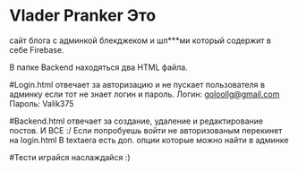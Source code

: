 # Vlader Pranker Это
сайт блога с админкой блекджеком и шл***ми который содержит в себе Firebase.

В папке Backend находяться два HTML файла. 

#Login.html 
отвечает за авторизацию и не пускает пользователя в админку если тот не знает логин и пароль.
Логин: goloollg@gmail.com
Пароль: Valik375

#Backend.html 
отвечает за создание, удаление и редактирование постов. И ВСЕ :/ 
Если попробуешь войти не авторизованым перекинет на login.html
В textaera есть доп. опции которые можно найти в админке

#Тести играйся наслаждайся :)
